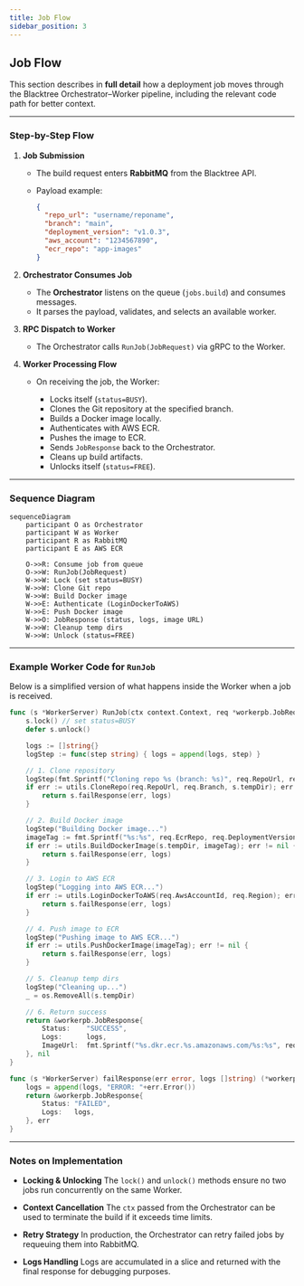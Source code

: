 ```yaml
---
title: Job Flow
sidebar_position: 3
---
```



## Job Flow 

This section describes in **full detail** how a deployment job moves through the Blacktree Orchestrator–Worker pipeline, including the relevant code path for better context.

---

### Step-by-Step Flow

1. **Job Submission**

   * The build request enters **RabbitMQ** from the Blacktree API.
   * Payload example:

     ```json
     {
       "repo_url": "username/reponame",
       "branch": "main",
       "deployment_version": "v1.0.3",
       "aws_account": "1234567890",
       "ecr_repo": "app-images"
     }
     ```

2. **Orchestrator Consumes Job**

   * The **Orchestrator** listens on the queue (`jobs.build`) and consumes messages.
   * It parses the payload, validates, and selects an available worker.

3. **RPC Dispatch to Worker**

   * The Orchestrator calls `RunJob(JobRequest)` via gRPC to the Worker.

4. **Worker Processing Flow**

   * On receiving the job, the Worker:

     * Locks itself (`status=BUSY`).
     * Clones the Git repository at the specified branch.
     * Builds a Docker image locally.
     * Authenticates with AWS ECR.
     * Pushes the image to ECR.
     * Sends `JobResponse` back to the Orchestrator.
     * Cleans up build artifacts.
     * Unlocks itself (`status=FREE`).

---

### Sequence Diagram

```mermaid
sequenceDiagram
    participant O as Orchestrator
    participant W as Worker
    participant R as RabbitMQ
    participant E as AWS ECR

    O->>R: Consume job from queue
    O->>W: RunJob(JobRequest)
    W->>W: Lock (set status=BUSY)
    W->>W: Clone Git repo
    W->>W: Build Docker image
    W->>E: Authenticate (LoginDockerToAWS)
    W->>E: Push Docker image
    W->>O: JobResponse (status, logs, image URL)
    W->>W: Cleanup temp dirs
    W->>W: Unlock (status=FREE)
```

---

### Example Worker Code for `RunJob`

Below is a simplified version of what happens inside the Worker when a job is received.

```go
func (s *WorkerServer) RunJob(ctx context.Context, req *workerpb.JobRequest) (*workerpb.JobResponse, error) {
    s.lock() // set status=BUSY
    defer s.unlock()

    logs := []string{}
    logStep := func(step string) { logs = append(logs, step) }

    // 1. Clone repository
    logStep(fmt.Sprintf("Cloning repo %s (branch: %s)", req.RepoUrl, req.Branch))
    if err := utils.CloneRepo(req.RepoUrl, req.Branch, s.tempDir); err != nil {
        return s.failResponse(err, logs)
    }

    // 2. Build Docker image
    logStep("Building Docker image...")
    imageTag := fmt.Sprintf("%s:%s", req.EcrRepo, req.DeploymentVersion)
    if err := utils.BuildDockerImage(s.tempDir, imageTag); err != nil {
        return s.failResponse(err, logs)
    }

    // 3. Login to AWS ECR
    logStep("Logging into AWS ECR...")
    if err := utils.LoginDockerToAWS(req.AwsAccountId, req.Region); err != nil {
        return s.failResponse(err, logs)
    }

    // 4. Push image to ECR
    logStep("Pushing image to AWS ECR...")
    if err := utils.PushDockerImage(imageTag); err != nil {
        return s.failResponse(err, logs)
    }

    // 5. Cleanup temp dirs
    logStep("Cleaning up...")
    _ = os.RemoveAll(s.tempDir)

    // 6. Return success
    return &workerpb.JobResponse{
        Status:    "SUCCESS",
        Logs:      logs,
        ImageUrl:  fmt.Sprintf("%s.dkr.ecr.%s.amazonaws.com/%s:%s", req.AwsAccountId, req.Region, req.EcrRepo, req.DeploymentVersion),
    }, nil
}

func (s *WorkerServer) failResponse(err error, logs []string) (*workerpb.JobResponse, error) {
    logs = append(logs, "ERROR: "+err.Error())
    return &workerpb.JobResponse{
        Status: "FAILED",
        Logs:   logs,
    }, err
}
```

---

### Notes on Implementation

* **Locking & Unlocking**
  The `lock()` and `unlock()` methods ensure no two jobs run concurrently on the same Worker.

* **Context Cancellation**
  The `ctx` passed from the Orchestrator can be used to terminate the build if it exceeds time limits.

* **Retry Strategy**
  In production, the Orchestrator can retry failed jobs by requeuing them into RabbitMQ.

* **Logs Handling**
  Logs are accumulated in a slice and returned with the final response for debugging purposes.

